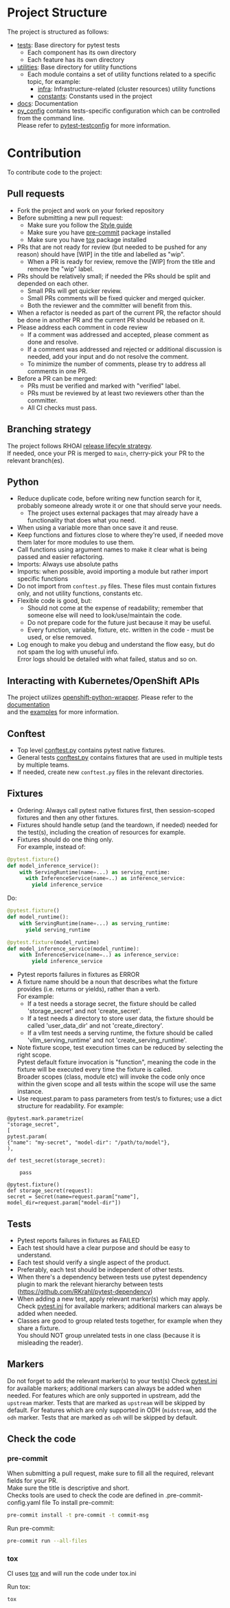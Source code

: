 # Project Structure

The project is structured as follows:
- [tests](../tests): Base directory for pytest tests
  - Each component has its own directory
  - Each feature has its own directory
- [utilities](../utilities): Base directory for utility functions
  - Each module contains a set of utility functions related to a specific topic, for example:  
    - [infra](../utilities/infra.py): Infrastructure-related (cluster resources) utility functions
    - [constants](../utilities/constants.py): Constants used in the project
- [docs](../docs): Documentation
- [py_config](../tests/global_config.py) contains tests-specific configuration which can be controlled from the command line.  
Please refer to [pytest-testconfig](https://github.com/wojole/pytest-testconfig) for more information.


# Contribution
To contribute code to the project:

## Pull requests
- Fork the project and work on your forked repository
- Before submitting a new pull request:
  - Make sure you follow the [Style guide](STYLE_GUIDE.md)
  - Make sure you have [pre-commit](https://pre-commit.com/) package installed
  - Make sure you have [tox](https://tox.readthedocs.io/en/latest/) package installed
- PRs that are not ready for review (but needed to be pushed for any reason) should have [WIP] in the title and labelled as "wip".
  - When a PR is ready for review, remove the [WIP] from the title and remove the "wip" label.
- PRs should be relatively small; if needed the PRs should be split and depended on each other.
  - Small PRs will get quicker review.
  - Small PRs comments will be fixed quicker and merged quicker.
  - Both the reviewer and the committer will benefit from this.
- When a refactor is needed as part of the current PR, the refactor should be done in another PR and the current PR should be rebased on it.
- Please address each comment in code review
  - If a comment was addressed and accepted, please comment as done and resolve.
  - If a comment was addressed and rejected or additional discussion is needed, add your input and do not resolve the comment.  
  - To
  minimize the number of comments, please try to address all comments in one PR.
- Before a PR can be merged:
  - PRs must be verified and marked with "verified" label.
  - PRs must be reviewed by at least two reviewers other than the committer.
  - All CI checks must pass.

## Branching strategy
The project follows RHOAI [release lifecyle strategy](https://access.redhat.com/support/policy/updates/rhoai-sm/lifecycle).  
If needed, once your PR is merged to `main`, cherry-pick your PR to the relevant branch(es).


## Python
- Reduce duplicate code, before writing new function search for it, probably someone already wrote it or one that should serve your needs.
  - The project uses external packages that may already have a functionality that does what you need.
- When using a variable more than once save it and reuse.
- Keep functions and fixtures close to where they're used, if needed move them later for more modules to use them.
- Call functions using argument names to make it clear what is being passed and easier refactoring.
- Imports: Always use absolute paths
- Imports: when possible, avoid importing a module but rather import specific functions
- Do not import from `conftest.py` files. These files must contain fixtures only, and not utility functions, constants etc.
- Flexible code is good, but:
  - Should not come at the expense of readability; remember that someone else will need to look/use/maintain the code.
  - Do not prepare code for the future just because it may be useful.
  - Every function, variable, fixture, etc. written in the code - must be used, or else removed.
- Log enough to make you debug and understand the flow easy, but do not spam the log with unuseful info.  
Error logs should be detailed with what failed, status and so on.


## Interacting with Kubernetes/OpenShift APIs
The project utilizes [openshift-python-wrapper](https://github.com/RedHatQE/openshift-python-wrapper).
Please refer to the [documentation](https://github.com/RedHatQE/openshift-python-wrapper/blob/main/README.md)  
and the [examples](https://github.com/RedHatQE/openshift-python-wrapper/tree/main/examples) for more information.


## Conftest
- Top level [conftest.py](../conftest.py) contains pytest native fixtures.
- General tests [conftest.py](../tests/conftest.py) contains fixtures that are used in multiple tests by multiple teams.
- If needed, create new `conftest.py` files in the relevant directories.


## Fixtures
- Ordering: Always call pytest native fixtures first, then session-scoped fixtures and then any other fixtures.
- Fixtures should handle setup (and the teardown, if needed) needed for the test(s), including the creation of resources for example.
- Fixtures should do one thing only.  
For example, instead of:

```python
@pytest.fixture()
def model_inference_service():
    with ServingRuntime(name=...) as serving_runtime:
      with InferenceService(name=..) as inference_service:
        yield inference_service
```

Do:

```python
@pytest.fixture()
def model_runtime():
    with ServingRuntime(name=...) as serving_runtime:
      yield serving_runtime

@pytest.fixture(model_runtime)
def model_inference_service(model_runtime):
    with InferenceService(name=..) as inference_service:
        yield inference_service

```

- Pytest reports failures in fixtures as ERROR
- A fixture name should be a noun that describes what the fixture provides (i.e. returns or yields), rather than a verb.  
For example:  
  - If a test needs a storage secret, the fixture should be called 'storage_secret' and not 'create_secret'.
  - If a test needs a directory to store user data, the fixture should be called 'user_data_dir' and not 'create_directory'.
  - If a vllm test needs a serving runtime, the fixture should be called 'vllm_serving_runtime' and not 'create_serving_runtime'.
- Note fixture scope, test execution times can be reduced by selecting the right scope.  
Pytest default fixture invocation is "function", meaning the code in the fixture will be executed every time the fixture is called.  
Broader scopes (class, module etc) will invoke the code only once within the given scope and all tests within the scope will use the same instance.
- Use request.param to pass parameters from test/s to fixtures; use a dict structure for readability.  For example:

```code
@pytest.mark.parametrize(
"storage_secret",
[
pytest.param(
{"name": "my-secret", "model-dir": "/path/to/model"},
),

def test_secret(storage_secret):

    pass

@pytest.fixture()
def storage_secret(request):
secret = Secret(name=request.param["name"], model_dir=request.param["model-dir"])
```


## Tests
- Pytest reports failures in fixtures as FAILED
- Each test should have a clear purpose and should be easy to understand.
- Each test should verify a single aspect of the product.
- Preferably, each test should be independent of other tests.
- When there's a dependency between tests use pytest dependency plugin to mark the relevant hierarchy between tests (https://github.com/RKrahl/pytest-dependency)
- When adding a new test, apply relevant marker(s) which may apply.  
Check [pytest.ini](../pytest.ini) for available markers; additional markers can always be added when needed.
- Classes are good to group related tests together, for example when they share a fixture.  
You should NOT group unrelated tests in one class (because it is misleading the reader).


## Markers
Do not forget to add the relevant marker(s) to your test(s)
Check [pytest.ini](../pytest.ini) for available markers; additional markers can always be added when needed.
For features which are only supported in upstream, add the `upstream` marker.  Tests that are marked as `upstream` will be skipped by default.
For features which are only supported in ODH (`midstream`, add the `odh` marker.  Tests that are marked as `odh` will be skipped by default.


## Check the code
### pre-commit

When submitting a pull request, make sure to fill all the required, relevant fields for your PR.  
Make sure the title is descriptive and short.  
Checks tools are used to check the code are defined in .pre-commit-config.yaml file
To install pre-commit:

```bash
pre-commit install -t pre-commit -t commit-msg
```

Run pre-commit:

```bash
pre-commit run --all-files
```

### tox
CI uses [tox](https://tox.readthedocs.io/en/latest/) and will run the code under tox.ini  

Run tox:

```bash
tox
```
